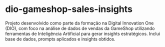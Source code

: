 # dio-gameshop-sales-insights
Projeto desenvolvido como parte da formação na Digital Innovation One (DIO), com foco na análise de dados de vendas da GameShop utilizando ferramentas de Inteligência Artificial para gerar insights estratégicos. Inclui base de dados, prompts aplicados e insights obtidos.
